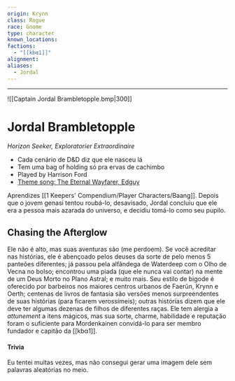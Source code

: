 ```yaml
---
origin: Krynn
class: Rogue
race: Gnome
type: character
known_locations: 
factions:
  - "[[kbα1]]"
alignment: 
aliases:
  - Jordal
---
```



---


 ![[Captain Jordal Brambletopple.bmp|300]] 

# Jordal Brambletopple
*Horizon Seeker, Exploratorier Extraordinaire*

- Cada cenário de D&D diz que ele nasceu lá
- Tem uma bag of holding só pra ervas de cachimbo
- Played by Harrison Ford
- [Theme song: The Eternal Wayfarer, Edguy](https://www.youtube.com/watch?v=uj6xxTmeoSA)

 Aprendizes
[[1 Keepers' Compendium/Player Characters/Baang]]. Depois que o jovem genasi tentou roubá-lo, desavisado, Jordal concluiu que ele era a pessoa mais azarada do universo, e decidiu tomá-lo como seu pupilo.


## Chasing the Afterglow
Ele não é alto, mas suas aventuras são (me perdoem). Se você acreditar nas histórias, ele é abençoado pelos deuses da sorte de pelo menos 5 panteões diferentes; já passou pela alfândega de Waterdeep com o Olho de Vecna no bolso; encontrou uma piada (que ele nunca vai contar) na mente de um Deus Morto no Plano Astral; e muito mais. Seu estilo de bigode é oferecido por barbeiros nos maiores centros urbanos de Faerûn, Krynn e Oerth; centenas de livros de fantasia são versões menos surpreendentes de suas histórias (para ficarem verossímeis); outras histórias dizem que ele deve ter algumas dezenas de filhos de diferentes raças.
Ele tem alergia a _attunement_ a itens mágicos, mas sua sorte, charme, habilidade e reputação foram o suficiente para Mordenkainen convidá-lo para ser membro fundador e capitão da [[kbα1]].
#### Trivia
Eu tentei muitas vezes, mas não consegui gerar uma imagem dele sem palavras aleatórias no meio.